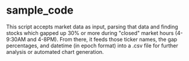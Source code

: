 # sample_code

This script accepts market data as input, parsing that data and finding stocks which gapped up 30% or more during "closed" market hours (4-9:30AM and 4-8PM). From there, it feeds those ticker names, the gap percentages, and datetime (in epoch format) into a .csv file for further analysis or automated chart generation.
